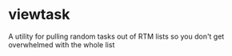 viewtask
========

A utility for pulling random tasks out of RTM lists so you don't get overwhelmed with the whole list
